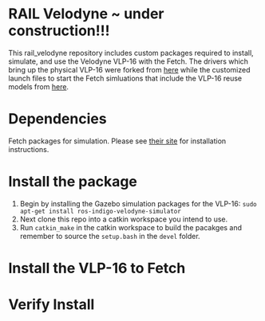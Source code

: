RAIL Velodyne ~ under construction!!!
========

This rail_velodyne repository includes custom packages required to install, simulate, and use the Velodyne VLP-16 with the Fetch. The drivers which bring up the physical VLP-16 were forked from [here](https://github.com/ros-drivers/velodyne) while the customized launch files to start the Fetch simluations that include the VLP-16 reuse models from [here](https://bitbucket.org/DataspeedInc/velodyne_simulator).

# Dependencies
Fetch packages for simulation. Please see [their site](http://docs.fetchrobotics.com/index.html) for installation instructions.

# Install the package

1. Begin by installing the Gazebo simulation packages for the VLP-16: `sudo apt-get install ros-indigo-velodyne-simulator`
2. Next clone this repo into a catkin workspace you intend to use.
3. Run `catkin_make` in the catkin workspace to build the pacakges and remember to source the `setup.bash` in the `devel` folder.

# Install the VLP-16 to Fetch



# Verify Install
